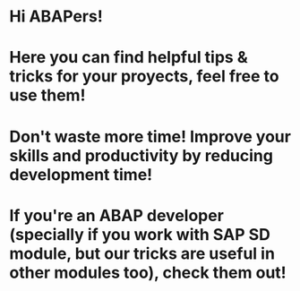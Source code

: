 # Hi ABAPers! 
# Here you can find helpful tips & tricks for your proyects, feel free to use them!
# Don't waste more time! Improve your skills and productivity by reducing development time!
# If you're an ABAP developer (specially if you work with SAP SD module, but our tricks are useful in other modules too), check them out!
